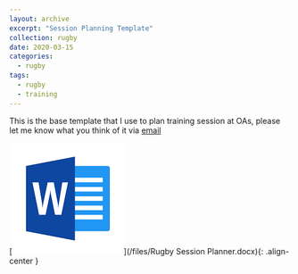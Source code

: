 ```yaml
---
layout: archive
excerpt: "Session Planning Template" 
collection: rugby
date: 2020-03-15
categories:
  - rugby
tags:
  - rugby
  - training
---
```


This is the base template that I use to plan training session at OAs, please let me know what you think of it via [email](mailto:chambersrugby@gmail.com)

[![Session Planner Template](/images/word_doc.png)](/files/Rugby Session Planner.docx){: .align-center }


